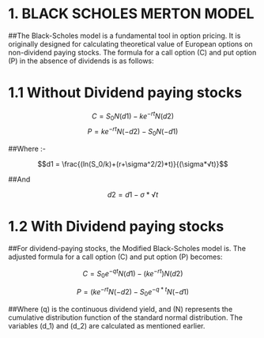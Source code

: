 #  **1. BLACK SCHOLES MERTON MODEL**

##The Black-Scholes model is a fundamental tool in option pricing. It is originally designed for calculating theoretical value of European options on non-dividend paying stocks. The formula for a call option (C) and put option (P) in the absence of dividends is as follows:

# **1.1 Without Dividend paying stocks**
$$C = S_0N(d1)-ke^{-rt}N(d2)$$
$$P = ke^{-rt}N(-d2)- S_0N(-d1)$$

##Where :-

$$d1 = \frac{(ln(S_0/k)+(r+\sigma^2/2)*t)}{(\sigma*√t)}$$

##And

$$d2 = d1-\sigma*√t$$

# **1.2 With Dividend paying stocks**

##For dividend-paying stocks, the Modified Black-Scholes model is. The adjusted formula for a call option (C) and put option (P) becomes:

  
$$C = S_0e^{-qt}N(d1)-(ke^{-rt})N(d2)$$

$$P = (ke^{-rt}N(-d2)-S_0e^{-q*t}N(-d1)$$



##Where (q) is the continuous dividend yield, and (N) represents the cumulative distribution function of the standard normal distribution. The variables (d_1) and (d_2) are calculated as mentioned earlier.
